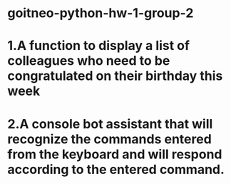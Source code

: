 # goitneo-python-hw-1-group-2
# 1.A function to display a list of colleagues who need to be congratulated on their birthday this week
# 2.A console bot assistant that will recognize the commands entered from the keyboard and will respond according to the entered command.